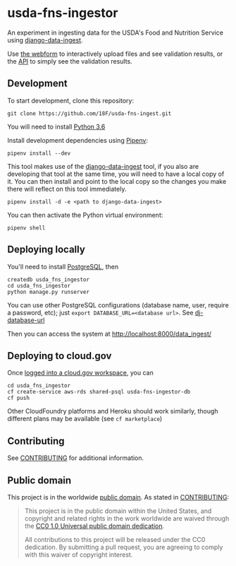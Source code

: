 # usda-fns-ingestor

An experiment in ingesting data for the USDA's Food and Nutrition Service
using [django-data-ingest](https://github.com/18F/django-data-ingest).

Use [the webform](https://usda-fns-ingestor.app.cloud.gov/data_ingest/api/validate/) 
to interactively upload files and see
validation results, or the [API](api.md) to simply see the validation results.

## Development

To start development, clone this repository:

	git clone https://github.com/18F/usda-fns-ingest.git

You will need to install [Python 3.6](http://www.python.org/)

Install development dependencies using [Pipenv](http://docs.python-guide.org/en/latest/dev/virtualenvs/):

	pipenv install --dev

This tool makes use of the [django-data-ingest](https://github.com/18F/django-data-ingest) tool, if you also are developing that tool at the same time, you will need to have a local copy of it.  You can then install and point to the local copy so the changes you make there will reflect on this tool immediately.

	pipenv install -d -e <path to django-data-ingest>

You can then activate the Python virtual environment:

	pipenv shell

## Deploying locally 

You'll need to install [PostgreSQL](https://www.postgresql.org/), then

    createdb usda_fns_ingestor
    cd usda_fns_ingestor
    python manage.py runserver
    
You can use other PostgreSQL configurations (database name, user, 
require a password, etc); just `export DATABASE_URL=<database url>`.
See [dj-database-url](https://github.com/kennethreitz/dj-database-url)

Then you can access the system at 
[http://localhost:8000/data_ingest/](http://localhost:8000/data_ingest/)

## Deploying to cloud.gov 

Once [logged into a cloud.gov workspace](https://cloud.gov/docs/apps/deployment/),
you can 

    cd usda_fns_ingestor
    cf create-service aws-rds shared-psql usda-fns-ingestor-db
    cf push

Other CloudFoundry platforms and Heroku should work similarly,
though different plans may be available (see `cf marketplace`)

## Contributing

See [CONTRIBUTING](CONTRIBUTING.md) for additional information.

## Public domain

This project is in the worldwide [public domain](LICENSE.md). As stated in [CONTRIBUTING](CONTRIBUTING.md):

> This project is in the public domain within the United States, and copyright and related rights in the work worldwide are waived through the [CC0 1.0 Universal public domain dedication](https://creativecommons.org/publicdomain/zero/1.0/).
>
> All contributions to this project will be released under the CC0 dedication. By submitting a pull request, you are agreeing to comply with this waiver of copyright interest.
